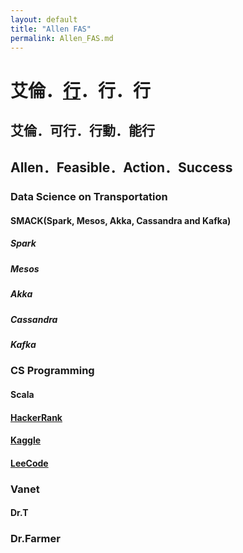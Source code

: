 ```yaml
---
layout: default
title: "Allen FAS"
permalink: Allen_FAS.md
---
```


# 艾倫．[行](http://dict.variants.moe.edu.tw/yitia/fra/fra03699.htm)．行．行

## 艾倫．可行．行動．能行
## Allen．Feasible．Action．Success
### Data Science on Transportation
#### SMACK(Spark, Mesos, Akka,  Cassandra and Kafka)
##### Spark
##### Mesos
##### Akka
##### Cassandra
##### Kafka
### CS Programming
#### Scala
#### [HackerRank](https://www.hackerrank.com/)
#### [Kaggle](https://www.kaggle.com/)
#### [LeeCode](https://leetcode.com/)
### Vanet
#### Dr.T
### Dr.Farmer
